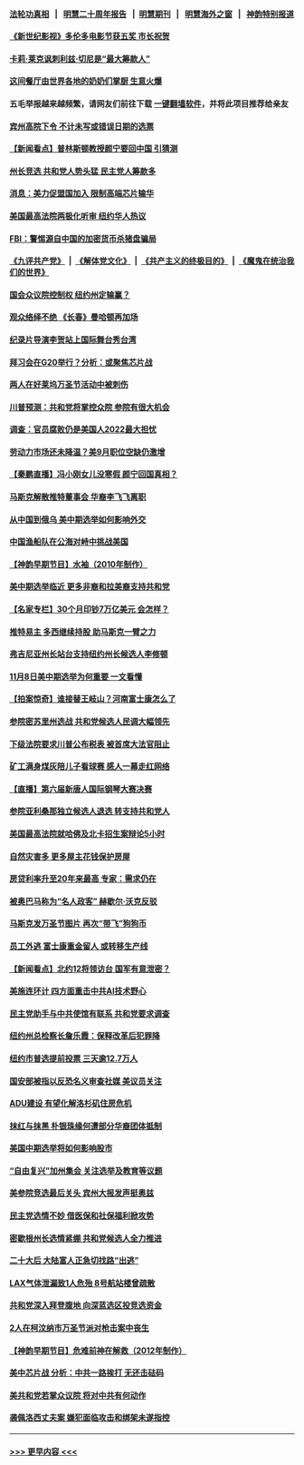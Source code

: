 #### [法轮功真相](https://github.com/gfw-breaker/truth/blob/master/README.md?t=0) &nbsp;&nbsp;|&nbsp;&nbsp; [明慧二十周年报告](https://github.com/gfw-breaker/mh-reports/blob/master/README.md?t=0) &nbsp;&nbsp;|&nbsp;&nbsp;[明慧期刊](https://github.com/gfw-breaker/mh-qikan) &nbsp;&nbsp;|&nbsp;&nbsp; [明慧海外之窗](https://github.com/gfw-breaker/mh-news/blob/master/README.md?t=0) &nbsp;&nbsp;|&nbsp;&nbsp; [神韵特别报道](https://github.com/gfw-breaker/mh-news/blob/master/shenyun.md?t=0)
#### [《新世纪影视》多伦多电影节获五奖 市长祝贺](../pages/nsc412/n13857371.md?t=11022250) 
#### [卡莉‧莱克讽刺利兹‧切尼是“最大筹款人”](../pages/nsc412/n13857933.md?t=11022250) 
#### [这间餐厅由世界各地的奶奶们掌厨 生意火爆](../pages/nsc412/n13857713.md?t=11022250) 
#### 五毛举报越来越频繁，请网友们前往下载 [一键翻墙软件](https://github.com/gfw-breaker/ssr-accounts)，并将此项目推荐给亲友
#### [宾州高院下令 不计未写或错误日期的选票](../pages/nsc412/n13857779.md?t=11022250) 
#### [【新闻看点】普林斯顿教授颜宁要回中国 引猜测](../pages/nsc412/n13857436.md?t=11022250) 
#### [州长竞选 共和党人势头猛 民主党人筹款多](../pages/nsc412/n13857472.md?t=11022250) 
#### [消息：美力促盟国加入 限制高端芯片输华](../pages/nsc412/n13857530.md?t=11022250) 
#### [美国最高法院两极化听审 纽约华人热议](../pages/nsc412/n13857632.md?t=11022250) 
#### [FBI：警惕源自中国的加密货币杀猪盘骗局](../pages/nsc412/n13857645.md?t=11022250) 
#### [《九评共产党》](https://github.com/begood0513/9ping.md/blob/master/README.md) &nbsp;|&nbsp; [《解体党文化》](../../../../jtdwh.md/blob/master/README.md)  &nbsp;|&nbsp; [《共产主义的终极目的》](../../../../gczydzjmd.md/blob/master/README.md) &nbsp;|&nbsp; [《魔鬼在统治我们的世界》](../../../../mgztzwmdsj.md/blob/master/README.md) 
#### [国会众议院控制权 纽约州定输赢？](../pages/nsc412/n13857598.md?t=11022250) 
#### [观众络绎不绝 《长春》曼哈顿再加场](../pages/nsc412/n13857600.md?t=11022250) 
#### [纪录片导演李贺站上国际舞台秀台湾](../pages/nsc412/n13857571.md?t=11022250) 
#### [拜习会在G20举行？分析：或聚焦芯片战](../pages/nsc412/n13857398.md?t=11022250) 
#### [两人在好莱坞万圣节活动中被刺伤](../pages/nsc412/n13857564.md?t=11022250) 
#### [川普预测：共和党将掌控众院 参院有很大机会](../pages/nsc412/n13857375.md?t=11022250) 
#### [调查：官员腐败仍是美国人2022最大担忧](../pages/nsc412/n13857498.md?t=11022250) 
#### [劳动力市场还未降温？美9月职位空缺仍激增](../pages/nsc412/n13857385.md?t=11022250) 
#### [【秦鹏直播】冯小刚女儿没寒假 颜宁回国真相？](../pages/nsc412/n13857404.md?t=11022250) 
#### [马斯克解散推特董事会 华裔李飞飞离职](../pages/nsc412/n13857393.md?t=11022250) 
#### [从中国到俄乌 美中期选举如何影响外交](../pages/nsc412/n13857380.md?t=11022250) 
#### [中国渔船队在公海对峙中挑战美国](../pages/nsc412/n13857254.md?t=11022250) 
#### [【神韵早期节目】水袖（2010年制作）](../pages/nsc412/n13857207.md?t=11022250) 
#### [美中期选举临近 更多非裔和拉美裔支持共和党](../pages/nsc412/n13857256.md?t=11022250) 
#### [【名家专栏】30个月印钞7万亿美元 会怎样？](../pages/nsc412/n13857173.md?t=11022250) 
#### [推特易主 多西继续持股 助马斯克一臂之力](../pages/nsc412/n13857318.md?t=11022250) 
#### [弗吉尼亚州长站台支持纽约州长候选人李修顿](../pages/nsc412/n13856880.md?t=11022250) 
#### [11月8日美中期选举为何重要 一文看懂](../pages/nsc412/n13857288.md?t=11022250) 
#### [【拍案惊奇】谁接替王岐山？河南富士康怎么了](../pages/nsc412/n13857226.md?t=11022250) 
#### [参院密苏里州选战 共和党候选人民调大幅领先](../pages/nsc412/n13857301.md?t=11022250) 
#### [下级法院要求川普公布税表 被首席大法官阻止](../pages/nsc412/n13857293.md?t=11022250) 
#### [矿工满身煤灰陪儿子看球赛 感人一幕走红网络](../pages/nsc412/n13856940.md?t=11022250) 
#### [【直播】第六届新唐人国际钢琴大赛决赛](../pages/nsc412/n13855860.md?t=11022250) 
#### [参院亚利桑那独立候选人退选 转支持共和党人](../pages/nsc412/n13857265.md?t=11022250) 
#### [美国最高法院就哈佛及北卡招生案辩论5小时](../pages/nsc412/n13856870.md?t=11022250) 
#### [自然灾害多 更多屋主花钱保护房屋](../pages/nsc412/n13857280.md?t=11022250) 
#### [房贷利率升至20年来最高 专家：需求仍在](../pages/nsc412/n13857277.md?t=11022250) 
#### [被奥巴马称为“名人政客” 赫歇尔‧沃克反驳](../pages/nsc412/n13857171.md?t=11022250) 
#### [马斯克发万圣节图片 再次“带飞”狗狗币](../pages/nsc412/n13857202.md?t=11022250) 
#### [员工外逃 富士康重金留人 或转移生产线](../pages/nsc412/n13857153.md?t=11022250) 
#### [【新闻看点】北约12将领访台 国军有意泄密？](../pages/nsc412/n13856684.md?t=11022250) 
#### [美施连环计 四方面重击中共AI技术野心](../pages/nsc412/n13856034.md?t=11022250) 
#### [民主党助手与中共使馆有联系 共和党要求调查](../pages/nsc412/n13856850.md?t=11022250) 
#### [纽约州总检察长詹乐霞：保释改革后犯罪降](../pages/nsc412/n13856886.md?t=11022250) 
#### [纽约市普选提前投票 三天逾12.7万人](../pages/nsc412/n13856848.md?t=11022250) 
#### [国安部被指以反恐名义审查社媒 美议员关注](../pages/nsc412/n13856661.md?t=11022250) 
#### [ADU建设 有望化解洛杉矶住房危机](../pages/nsc412/n13856938.md?t=11022250) 
#### [抹红与抹黑 朴银珠缘何遭部分华裔团体抵制](../pages/nsc412/n13856921.md?t=11022250) 
#### [美国中期选举将如何影响股市](../pages/nsc412/n13856652.md?t=11022250) 
#### [“自由复兴”加州集会 关注选举及教育等议题](../pages/nsc412/n13856749.md?t=11022250) 
#### [美参院竞选最后关头 宾州大报发声挺奥兹](../pages/nsc412/n13856690.md?t=11022250) 
#### [民主党选情不妙 借医保和社保福利掀攻势](../pages/nsc412/n13856735.md?t=11022250) 
#### [密歇根州长选情紧绷 共和党候选人全力推进](../pages/nsc412/n13856588.md?t=11022250) 
#### [二十大后 大陆富人正急切找路“出逃”](../pages/nsc412/n13856738.md?t=11022250) 
#### [LAX气体泄漏致1人危殆 8号航站楼曾疏散](../pages/nsc412/n13856723.md?t=11022250) 
#### [共和党深入拜登腹地 向深蓝选区投竞选资金](../pages/nsc412/n13856636.md?t=11022250) 
#### [2人在柯汶纳市万圣节派对枪击案中丧生](../pages/nsc412/n13856710.md?t=11022250) 
#### [【神韵早期节目】危难前神在解救（2012年制作）](../pages/nsc412/n13856629.md?t=11022250) 
#### [美中芯片战 分析：中共一路挨打 无还击砝码](../pages/nsc412/n13856640.md?t=11022250) 
#### [美共和党若掌众议院 将对中共有何动作](../pages/nsc412/n13856657.md?t=11022250) 
#### [袭佩洛西丈夫案 嫌犯面临攻击和绑架未遂指控](../pages/nsc412/n13856643.md?t=11022250) 

----
#### [ >>> 更早内容 <<< ](../indexes/nsc412-earlier.md)
